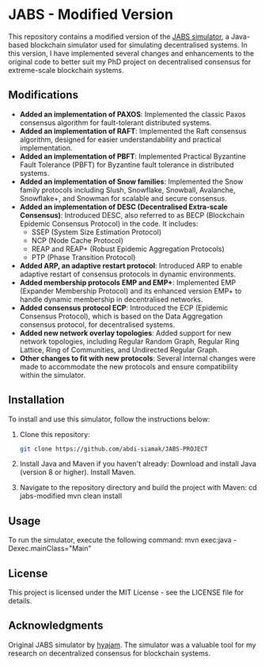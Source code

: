 # JABS - Modified Version

This repository contains a modified version of the [JABS simulator](https://github.com/hyajam/jabs), a Java-based blockchain simulator used for simulating decentralised systems. In this version, I have implemented several changes and enhancements to the original code to better suit my PhD project on decentralised consensus for extreme-scale blockchain systems.

## Modifications

- **Added an implementation of PAXOS**: Implemented the classic Paxos consensus algorithm for fault-tolerant distributed systems.
- **Added an implementation of RAFT**: Implemented the Raft consensus algorithm, designed for easier understandability and practical implementation.
- **Added an implementation of PBFT**: Implemented Practical Byzantine Fault Tolerance (PBFT) for Byzantine fault tolerance in distributed systems.
- **Added an implementation of Snow families**: Implemented the Snow family protocols including Slush, Snowflake, Snowball, Avalanche, Snowflake+, and Snowman for scalable and secure consensus.
- **Added an implementation of DESC (Decentralised Extra-scale Consensus)**: Introduced DESC, also referred to as BECP (Blockchain Epidemic Consensus Protocol) in the code. It includes:
  - SSEP (System Size Estimation Protocol)
  - NCP (Node Cache Protocol)
  - REAP and REAP+ (Robust Epidemic Aggregation Protocols)
  - PTP (Phase Transition Protocol)
- **Added ARP, an adaptive restart protocol**: Introduced ARP to enable adaptive restart of consensus protocols in dynamic environments.
- **Added membership protocols EMP and EMP+**: Implemented EMP (Expander Membership Protocol) and its enhanced version EMP+ to handle dynamic membership in decentralised networks.
- **Added consensus protocol ECP**: Introduced the ECP (Epidemic Consensus Protocol), which is based on the Data Aggregation consensus protocol, for decentralised systems.
- **Added new network overlay topologies**: Added support for new network topologies, including Regular Random Graph, Regular Ring Lattice, Ring of Communities, and Undirected Regular Graph.
- **Other changes to fit with new protocols**: Several internal changes were made to accommodate the new protocols and ensure compatibility within the simulator.

## Installation

To install and use this simulator, follow the instructions below:

1. Clone this repository:
   ```bash
   git clone https://github.com/abdi-siamak/JABS-PROJECT

2. Install Java and Maven if you haven't already:
  Download and install Java (version 8 or higher).
  Install Maven.

3. Navigate to the repository directory and build the project with Maven:
   cd jabs-modified
   mvn clean install

## Usage

To run the simulator, execute the following command:
mvn exec:java -Dexec.mainClass="Main"

## License

This project is licensed under the MIT License - see the LICENSE file for details.

## Acknowledgments

Original JABS simulator by [hyajam](https://github.com/hyajam/jabs).
The simulator was a valuable tool for my research on decentralized consensus for blockchain systems.

